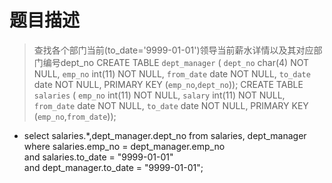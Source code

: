 # 题目描述
> 查找各个部门当前(to_date='9999-01-01')领导当前薪水详情以及其对应部门编号dept_no
CREATE TABLE `dept_manager` (
`dept_no` char(4) NOT NULL,
`emp_no` int(11) NOT NULL,
`from_date` date NOT NULL,
`to_date` date NOT NULL,
PRIMARY KEY (`emp_no`,`dept_no`));
CREATE TABLE `salaries` (
`emp_no` int(11) NOT NULL,
`salary` int(11) NOT NULL,
`from_date` date NOT NULL,
`to_date` date NOT NULL,
PRIMARY KEY (`emp_no`,`from_date`));

- select salaries.*,dept_manager.dept_no from salaries, dept_manager   
where salaries.emp_no = dept_manager.emp_no  
and salaries.to_date = "9999-01-01"  
and dept_manager.to_date = "9999-01-01";  